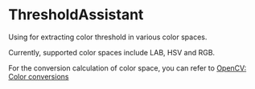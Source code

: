 # ThresholdAssistant
Using for extracting color threshold in various color spaces.

Currently, supported color spaces include LAB, HSV and RGB.

For the conversion calculation of color space, you can refer to [OpenCV: Color conversions](https://docs.opencv.org/4.x/de/d25/imgproc_color_conversions.html)

